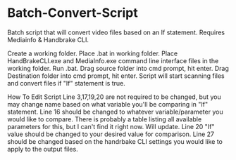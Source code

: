 # Batch-Convert-Script
Batch script that will convert video files based on an If statement. Requires Mediainfo &amp; Handbrake CLI.

Create a working folder.
Place .bat in working folder.
Place HandBrakeCLI.exe and MediaInfo.exe command line interface files in the working folder.
Run .bat.
Drag source folder into cmd prompt, hit enter.
Drag Destination folder into cmd prompt, hit enter.
Script will start scanning files and convert files if "If" statement is true.


How To Edit Script
Line 3,17,19,20 are not required to be changed, but you may change name based on what variable you'll be comparing in "If" statement.
Line 16 should be changed to whatever variable/parameter you would like to compare. There is probably a table listing all available parameters for this, but I can't find it right now. Will update.
Line 20 "If" value should be changed to your desired value for comparison.
Line 27 should be changed based on the handrbake CLI settings you would like to apply to the output files.
